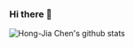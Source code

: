 ### Hi there 👋


![Hong-Jia Chen's github stats](https://github-readme-stats.vercel.app/api?username=wilile26811249&show_icons=true)